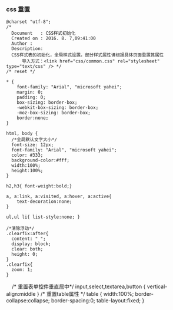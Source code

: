 ### css 重置 ###
	@charset "utf-8";  
	/*  
	  Document   : CSS样式初始化  
	  Created on : 2016. 8. 7,09:41:00  
	  Author :  
	  Description:  
	  CSS样式表的初始化，全局样式设置。部分样式属性请根据具体页面重置其属性  
	      导入方式：<link href="css/common.css" rel="stylesheet" type="text/css" /> */  
	/* reset */  
	
    * {
        font-family: "Arial", "microsoft yahei"; 
        margin: 0; 
        padding: 0; 
        box-sizing: border-box; 
        -webkit-box-sizing: border-box; 
        -moz-box-sizing: border-box; 
        border:none;
    }
    
    html, body {
      /*全局默认文字大小*/
      font-size: 12px;
      font-family: "Arial", "microsoft yahei";
      color: #333;
      background-color:#fff;
      width:100%;
      height:100%;
    }
    
    h2,h3{ font-weight:bold;}
    
    a, a:link, a:visited, a:hover, a:active{
        text-decoration:none;
    }
    
    ul,ul li{ list-style:none; }
    
    /*清除浮动*/
    .clearfix:after{
      content: " ";
      display: block;
      clear: both;
      height: 0;
    }
    .clearfix{
      zoom: 1;
    }
     /* 重置表单控件垂直居中*/ 
    input,select,textarea,button {
   	 vertical-align:middle
    } 
    /* 重置table属性 */
    table {
      width:100%;
      border-collapse:collapse;
      border-spacing:0;
      table-layout:fixed;
    }    
    

		
 
